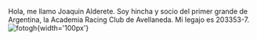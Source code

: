 Hola, me llamo Joaquin Alderete. Soy hincha y socio del primer grande de Argentina, la Academia Racing Club de Avellaneda. Mi legajo es 203353-7.
![fotogh](https://user-images.githubusercontent.com/129700061/230489150-8099c140-c268-4d5f-a3eb-c3874895de1e.jpeg){width='100px'}
